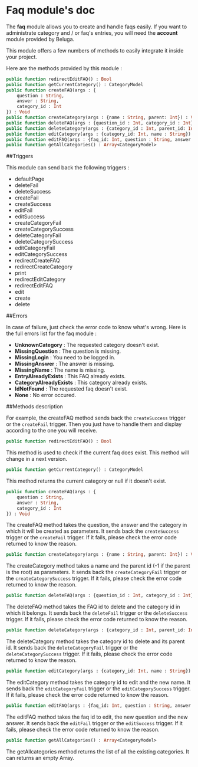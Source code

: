 Faq module's doc
===================

The __faq__ module allows you to create and handle faqs easily. If you want to administrate category and / or faq's entries, you will need the __account__ module provided by Beluga.

This module offers a few numbers of methods to easily integrate it inside your project.

Here are the methods provided by this module :

```Haxe
public function redirectEditFAQ() : Bool
public function getCurrentCategory() : CategoryModel
public function createFAQ(args : {
    question : String,
    answer : String,
    category_id : Int
}) : Void
public function createCategory(args : {name : String, parent: Int}) : Void
public function deleteFAQ(args : {question_id : Int, category_id : Int}) : Void
public function deleteCategory(args : {category_id : Int, parent_id: Int}) : Void
public function editCategory(args : {category_id: Int, name : String}) : Void
public function editFAQ(args : {faq_id: Int, question : String, answer : String}) : Void
public function getAllCategories() : Array<CategoryModel>
```

##Triggers

This module can send back the following triggers :

 * defaultPage
 * deleteFail
 * deleteSuccess
 * createFail
 * createSuccess
 * editFail
 * editSuccess
 * createCategoryFail
 * createCategorySuccess
 * deleteCategoryFail
 * deleteCategorySuccess
 * editCategoryFail
 * editCategorySuccess
 * redirectCreateFAQ
 * redirectCreateCategory
 * print
 * redirectEditCategory
 * redirectEditFAQ
 * edit
 * create
 * delete

##Errors

In case of failure, just check the error code to know what's wrong. Here is the full errors list for the faq module :

 * __UnknownCategory__ : The requested category doesn't exist.
 * __MissingQuestion__ : The question is missing.
 * __MissingLogin__ : You need to be logged in.
 * __MissingAnswer__ : The answer is missing.
 * __MissingName__ : The name is missing.
 * __EntryAlreadyExists__ : This FAQ already exists.
 * __CategoryAlreadyExists__ : This category already exists.
 * __IdNotFound__ : The requested faq doesn't exist.
 * __None__ : No error occured.

##Methods description

For example, the createFAQ method sends back the `createSuccess` trigger or the `createFail` trigger. Then you just have to handle them and display according to the one you will receive.

```Haxe
public function redirectEditFAQ() : Bool
```

This method is used to check if the current faq does exist. This method will change in a next version.

```Haxe
public function getCurrentCategory() : CategoryModel
```

This method returns the current category or null if it doesn't exist.

```Haxe
public function createFAQ(args : {
    question : String,
    answer : String,
    category_id : Int
}) : Void
```

The createFAQ method takes the question, the answer and the category in which it will be created as parameters. It sends back the `createSuccess` trigger or the `createFail` trigger. If it fails, please check the error code returned to know the reason.

```Haxe
public function createCategory(args : {name : String, parent: Int}) : Void
```

The createCategory method takes a name and the parent id (-1 if the parent is the root) as parameters. It sends back the `createCategoryFail` trigger or the `createCategorySuccess` trigger. If it fails, please check the error code returned to know the reason.

```Haxe
public function deleteFAQ(args : {question_id : Int, category_id : Int}) : Void
```

The deleteFAQ method takes the FAQ id to delete and the category id in which it belongs. It sends back the `deleteFail` trigger or the `deleteSuccess` trigger. If it fails, please check the error code returned to know the reason.

```Haxe
public function deleteCategory(args : {category_id : Int, parent_id: Int}) : Void
```

The deleteCategory method takes the category id to delete and its parent id. It sends back the `deleteCategoryFail` trigger or the `deleteCategorySuccess` trigger. If it fails, please check the error code returned to know the reason.

```Haxe
public function editCategory(args : {category_id: Int, name : String}) : Void
```

The editCategory method takes the category id to edit and the new name. It sends back the `editCategoryFail` trigger or the `editCategorySuccess` trigger. If it fails, please check the error code returned to know the reason.

```Haxe
public function editFAQ(args : {faq_id: Int, question : String, answer : String}) : Void
```

The editFAQ method takes the faq id to edit, the new question and the new answer. It sends back the `editFail` trigger or the `editSuccess` trigger. If it fails, please check the error code returned to know the reason.

```Haxe
public function getAllCategories() : Array<CategoryModel>
```

The getAllcategories method returns the list of all the existing categories. It can returns an empty Array.
